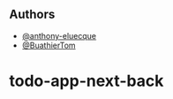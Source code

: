 ## Authors

- [@anthony-eluecque](https://github.com/anthony-eluecque)
- [@BuathierTom](https://github.com/BuathierTom)


# todo-app-next-back

